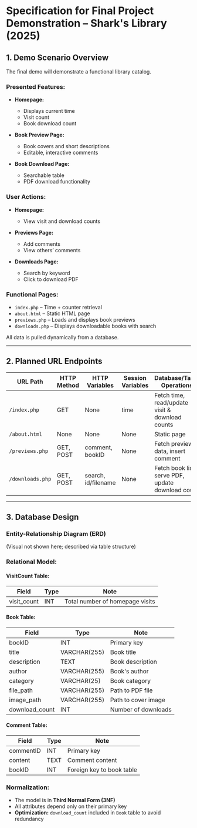 # Specification for Final Project Demonstration – Shark's Library (2025)

## 1. Demo Scenario Overview

The final demo will demonstrate a functional library catalog.

### Presented Features:
- **Homepage:**  
  - Displays current time  
  - Visit count  
  - Book download count  

- **Book Preview Page:**  
  - Book covers and short descriptions  
  - Editable, interactive comments  

- **Book Download Page:**  
  - Searchable table  
  - PDF download functionality  

### User Actions:
- **Homepage:**  
  - View visit and download counts  

- **Previews Page:**  
  - Add comments  
  - View others’ comments  

- **Downloads Page:**  
  - Search by keyword  
  - Click to download PDF  

### Functional Pages:
- `index.php` – Time + counter retrieval  
- `about.html` – Static HTML page  
- `previews.php` – Loads and displays book previews  
- `downloads.php` – Displays downloadable books with search

All data is pulled dynamically from a database.

---

## 2. Planned URL Endpoints

| URL Path        | HTTP Method | HTTP Variables      | Session Variables | Database/Table Operations                           |
|------------------|--------------|----------------------|-------------------|-----------------------------------------------------|
| `/index.php`     | GET          | None                 | time              | Fetch time, read/update visit & download counts     |
| `/about.html`    | None         | None                 | None              | Static page                                         |
| `/previews.php`  | GET, POST    | comment, bookID      | None              | Fetch preview data, insert comment                 |
| `/downloads.php` | GET, POST    | search, id/filename  | None              | Fetch book list, serve PDF, update download count  |

---

## 3. Database Design

### Entity-Relationship Diagram (ERD)
(Visual not shown here; described via table structure)

### Relational Model:

#### VisitCount Table:
| Field        | Type | Note                             |
|--------------|------|----------------------------------|
| visit_count  | INT  | Total number of homepage visits  |

#### Book Table:
| Field           | Type         | Note                       |
|-----------------|--------------|----------------------------|
| bookID          | INT          | Primary key                |
| title           | VARCHAR(255) | Book title                 |
| description     | TEXT         | Book description           |
| author          | VARCHAR(255) | Book's author              |
| category        | VARCHAR(25)  | Book category              |
| file_path       | VARCHAR(255) | Path to PDF file           |
| image_path      | VARCHAR(255) | Path to cover image        |
| download_count  | INT          | Number of downloads        |

#### Comment Table:
| Field       | Type | Note                       |
|-------------|------|----------------------------|
| commentID   | INT  | Primary key                |
| content     | TEXT | Comment content            |
| bookID      | INT  | Foreign key to book table  |

### Normalization:

- The model is in **Third Normal Form (3NF)**  
- All attributes depend only on their primary key  
- **Optimization:** `download_count` included in `Book` table to avoid redundancy
